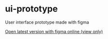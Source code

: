 # ui-prototype
User interface prototype made with figma


<a href="https://www.figma.com/file/2VFRF6W4R5kFxcMvrtTBvE/AGH-Events-Hub?type=design&node-id=0%3A1&t=w2mEphqJFdFamDr6-1">
  Open latest version with figma online (view only)
<a/>
